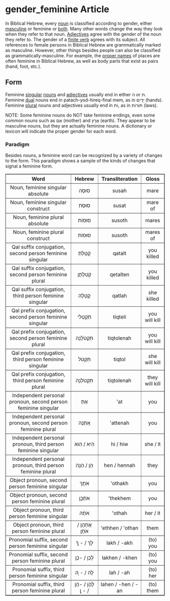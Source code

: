 # gender_feminine Article
In Biblical Hebrew, every [noun](https://git.door43.org/Door43/en-uhg/src/master/content/noun/02.md) is classified according to gender, either [masculine](https://git.door43.org/Door43/en-uhg/src/master/content/gender_masculine/02.md) or feminine or [both](https://git.door43.org/Door43/en-uhg/src/master/content/gender_both/02.md). Many other words change the way they look when they refer to that noun. [Adjectives](https://git.door43.org/Door43/en-uhg/src/master/content/adjective/02.md) agree with the gender of the noun they refer to. The gender of a [finite verb](https://git.door43.org/Door43/en-uhg/src/master/content/verb/02.md#finite-verbs) agrees with its subject. All references to female persons in Biblical Hebrew are grammatically marked as masculine.  However, other things besides people can also be classified as grammatically-masculine. For example, the [proper names](https://git.door43.org/Door43/en-uhg/src/master/content/noun_proper_name/01.md) of places are often feminine in Biblical Hebrew, as well as body parts that exist as pairs (hand, foot, etc.).

## Form

Feminine [singular](https://via.hypothes.is/https://git.door43.org/Door43/en-uhg/src/master/content/number_singular/02.md) [nouns]((https://git.door43.org/Door43/en-uhg/src/master/content/noun/02.md)) and [adjectives]((https://git.door43.org/Door43/en-uhg/src/master/content/adjective/02.md)) usually end in either ה or ת. Feminine [dual](https://git.door43.org/Door43/en-uhg/src/master/content/number_dual/02.md) nouns end in patach-yod-hireq-final mem, as in יָדַיִם (hands). Feminine [plural](https://git.door43.org/Door43/en-uhg/src/master/content/number_plural/02.md) nouns and adjectives usually end in וֹת, as in תּוֹרוֹת (laws).

NOTE: Some feminine nouns do NOT take feminine endings, even some common nouns such as אֵם (mother) and אֶרֶץ (earth). They appear to be masculine nouns, but they are actually feminine nouns. A dictionary or lexicon will indicate the proper gender for each word. 

### Paradigm
Besides nouns, a feminine word can be recognized by a variety of changes to the form. This paradigm shows a sample of the kinds of changes that signal a feminine form.

<table border="1" class="docutils">
<tr class="row-odd"><th>Word</th><th>Hebrew</th><th>Transliteration</th><th>Gloss</th>
</tr>
<tr class="row-even" align="center"><td>Noun, feminine singular absolute</td><td>סוּסָה</td><td>susah</td><td>mare</td>
</tr>
<tr class="row-even" align="center"><td>Noun, feminine singular construct</td><td>סוּסַת</td><td>susat</td><td>mare of</td>
</tr>
<tr class="row-even" align="center"><td>Noun, feminine plural absolute</td><td>סוּסוֹת</td><td>susoth</td><td>mares</td>
</tr>
<tr class="row-even" align="center"><td>Noun, feminine plural construct</td><td>סוּסוֹת</td><td>susoth</td><td>mares of</td>
</tr>
<tr class="row-even" align="center"><td>Qal suffix conjugation, second person feminine singular</td><td>קָטַלְתְּ</td><td>qatalt</td><td>you killed</td>
</tr>
<tr class="row-odd" align="center"><td>Qal suffix conjugation, second person feminine plural</td><td>קְטַלְתֶּן</td><td>qetalten</td><td>you killed</td>
</tr>
<tr class="row-even" align="center"><td>Qal suffix conjugation, third person feminine singular</td><td>קָטְלָה</td><td>qatlah</td><td>she killed</td>
</tr>
<tr class="row-odd" align="center"><td>Qal prefix conjugation, second person feminine singular</td><td>תִּקְטְלִי</td><td>tiqteli</td><td>you will kill</td>
</tr>
<tr class="row-even" align="center"><td>Qal prefix conjugation, second person feminine plural</td><td>תִּקְטֹלְנָה</td><td>tiqtolenah</td><td>you will kill</td>
</tr>
<tr class="row-odd" align="center"><td>Qal prefix conjugation, third person feminine singular</td><td>תִּקְטֹל</td><td>tiqtol</td><td>she will kill</td>
</tr>
<tr class="row-even" align="center"><td>Qal prefix conjugation, third person feminine plural</td><td>תִּקְטֹלְנָה</td><td>tiqtolenah</td><td>they will kill</td>
</tr>
<tr class="row-odd" align="center"><td>Independent personal pronoun, second person feminine singular</td><td>אַתְּ</td><td>'at</td><td>you</td>
</tr>
<tr class="row-even" align="center"><td>Independent personal pronoun, second person feminine plural</td><td>אַתֵּנָה</td><td>'attenah</td><td>you</td>
</tr>
<tr class="row-odd" align="center"><td>Independent personal pronoun, third person feminine singular</td><td>הִיא / הִוא</td><td>hi / hiw</td><td>she / it</td>
</tr>
<tr class="row-even" align="center"><td>Independent personal pronoun, third person feminine plural</td><td>הֵן / הֵנָּה</td><td>hen / hennah</td><td>they</td>
</tr>
<tr class="row-odd" align="center"><td>Object pronoun, second person feminine singular</td><td>אֹתָךְ</td><td>'othakh</td><td>you</td>
</tr>
<tr class="row-even" align="center"><td>Object pronoun, second person feminine plural</td><td>אֹתְכֶֶן</td><td>'thekhem</td><td>you</td>
</tr>
<tr class="row-odd" align="center"><td>Object pronoun, third person feminine singular</td><td>אֹתָהּ</td><td>'othah</td><td>her / it</td>
</tr>
<tr class="row-even" align="center"><td>Object pronoun, third person feminine plural</td><td>אֶתְהֶן / אֹתָן</td><td>'ethhen / 'othan</td><td>them</td>
</tr>
<tr class="row-odd" align="center"><td>Pronomial suffix, second person feminine singular</td><td>לָךְ / - ָךְ </td><td>lakh / -akh</td><td>(to) you</td>
</tr>
<tr class="row-even" align="center"><td>Pronomial suffix, second person feminine plural</td><td>לָכֶן / -כֶן</td><td>lakhen / -khen</td><td>(to) you</td>
</tr>
<tr class="row-odd" align="center"><td>Pronomial suffix, third person feminine singular</td><td>לָהּ / - ָהּ</td><td>lah / -ah</td><td>(to) her</td>
</tr>
<tr class="row-even" align="center"><td>Pronomial suffix, third person feminine plural</td><td>לָהֶן / -הֶן / - ָן</td><td>lahen / -hen / -an</td><td>(to) them</td>
</tr>
</tbody>
</table>